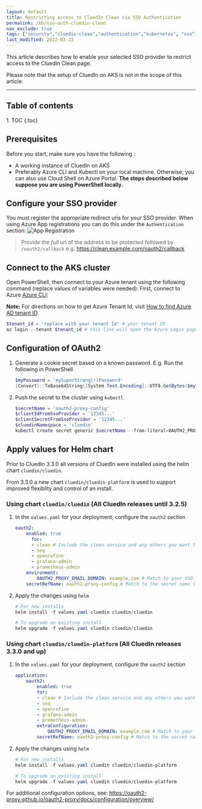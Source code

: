 ```yaml
---
layout: default
title: Restricting access to CluedIn Clean via SSO Authentication
permalink: /kb/sso-auth-cluedin-clean
nav_exclude: true
tags: ["security","cluedin-clean","authentication","kubernetes", "sso"]
last_modified: 2022-03-23
---
```

This article describes how to enable your selected SSO provider to restrict access to the CluedIn Clean page.

Please note that the setup of CluedIn on AKS is not in the scope of this article.

<hr>

<h2 class="text-delta">Table of contents</h2>
1. TOC
{:toc}

## Prerequisites

Before you start, make sure you have the following :

- A working instance of CluedIn on AKS
- Preferably Azure CLI and Kubectl on your local machine. Otherwise, you can also use Cloud Shell on Azure Portal. **The steps described below suppose you are using PowerShell locally.**

## Configure your SSO provider
You must register the appropriate redirect uris for your SSO provider.
When using Azure App registrations you can do this under the `Authentication` section:
![App Registration](../assets/images/kb/0006/app_registration.png)

> Provide the _full_ url of the address to be protected followed by `/oauth2/callback` e.g. https://clean.example.com/oauth2/callback

## Connect to the AKS cluster

Open PowerShell, then connect to your Azure tenant using the following command (replace values of variables were needed):
First, connect to Azure [Azure CLI](https://docs.microsoft.com/en-us/cli/azure/install-azure-cli):

**Note:** For directions on how to get Azure Tenant Id, visit [How to find Azure AD tenant ID](https://docs.microsoft.com/en-us/azure/active-directory/fundamentals/active-directory-how-to-find-tenant).
```powershell
$tenant_id = 'replace with your tenant Id' # your tenant ID
az login --tenant $tenant_id # this line will open the Azure Login page in your browser
```

## Configuration of OAuth2

1. Generate a cookie secret based on a known password. E.g. Run the following in PowerShell
    ```PowerShell
    $myPassword = 'mySuperStrong(!)Password'
    [Convert]::ToBase64String([System.Text.Encoding]::UTF8.GetBytes($myPassword)).Replace("+","-").Replace("/","_")
    ```
1. Push the secret to the cluster using `kubectl`
    ```PowerShell
    $secretName = 'oauth2-proxy-config'
    $clientIdFromSsoProvider = '12345...'
    $clientSecretFromSsoProvider = '12345...'
    $cluedinNamespace = 'cluedin'
    kubectl create secret generic $secretName --from-literal=OAUTH2_PROXY_CLIENT_ID=$clientIdFromSsoProvider --from-literal=OAUTH2_PROXY_CLIENT_SECRET=$clientSecretFromSsoProvider --from-literal=OAUTH2_PROXY_COOKIE_SECRET=$myPassword -n $cluedinNamespace
    ```

## Apply values for Helm chart

Prior to CluedIn 3.3.0 all versions of CluedIn were installed using the helm chart `cluedin/cluedin`.

From 3.3.0 a new chart `cluedin/cluedin-platform` is used to support improved flexiblity and control of an install.

### Using chart `cluedin/cluedin` (All CluedIn releases until 3.2.5)
1. In the `values.yaml` for your deployment, configure the `oauth2` section
    ```yaml
    oauth2:
        enabled: true
          for:
          - clean # Include the clean service and any others you want to configure
          - seq
          - openrefine
          - grafana-admin
          - prometheus-admin
        environment:
            OAUTH2_PROXY_EMAIL_DOMAIN: example.com # Match to your SSO provider domain
        secretRefName: oauth2-proxy-config # Match to the secret name in step 2
    ```
1. Apply the changes using `helm`
    ```PowerShell
    # For new installs
    helm install -f values.yaml cluedin cluedin/cluedin

    # To upgrade an existing install
    helm upgrade -f values.yaml cluedin cluedin/cluedin
    ```

### Using chart `cluedin/cluedin-platform` (All CluedIn releases 3.3.0 and up)
1. In the `values.yaml` for your deployment, configure the `oauth2` section
    ```yaml
    application:
        oauth2:
            enabled: true
            for:
            - clean # Include the clean service and any others you want to configure
            - seq
            - openrefine
            - grafana-admin
            - prometheus-admin
            extraConfiguration:
                OAUTH2_PROXY_EMAIL_DOMAIN: example.com # Match to your SSO provider domain
            secretRefName: oauth2-proxy-config # Match to the secret name in step 2
    ```
1. Apply the changes using `helm`
    ```PowerShell
    # For new installs
    helm install -f values.yaml cluedin cluedin/cluedin-platform

    # To upgrade an existing install
    helm upgrade -f values.yaml cluedin cluedin/cluedin-platform
    ```

For additional configuration options, see: https://oauth2-proxy.github.io/oauth2-proxy/docs/configuration/overview/
